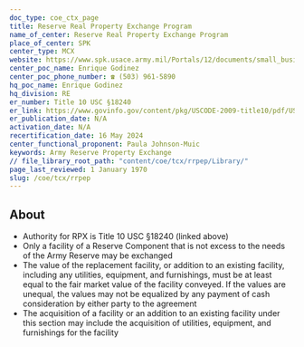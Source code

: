```yaml
---
doc_type: coe_ctx_page 
title: Reserve Real Property Exchange Program
name_of_center: Reserve Real Property Exchange Program
place_of_center: SPK
center_type: MCX
website: https://www.spk.usace.army.mil/Portals/12/documents/small_business/Virtual%20BOOH%202021/Real_Estate_Division_Information.pdf?ver=noLd6tefpdqaoI6ccsSUCg%3D%3D
center_poc_name: Enrique Godinez
center_poc_phone_number: ☎ (503) 961-5890
hq_poc_name: Enrique Godinez
hq_division: RE
er_number: Title 10 USC §18240
er_link: https://www.govinfo.gov/content/pkg/USCODE-2009-title10/pdf/USCODE-2009-title10-subtitleE-partV-chap1803-sec18240.pdf
er_publication_date: N/A
activation_date: N/A
recertification_date: 16 May 2024
center_functional_proponent: Paula Johnson-Muic
keywords: Army Reserve Property Exchange
// file_library_root_path: "content/coe/tcx/rrpep/Library/" 
page_last_reviewed: 1 January 1970 
slug: /coe/tcx/rrpep
---
```


## About 
<ul>
    <li>Authority for RPX is Title 10 USC §18240 (linked above)</li>
    <li>Only a facility of a Reserve Component that is not excess to the needs of the Army Reserve may be exchanged</li>
    <li>The value of the replacement facility, or addition to an existing facility, including any utilities, equipment, and furnishings, must be at least equal to the fair market value of the facility conveyed. If the values are unequal, the values may not be equalized by any payment of cash consideration by either party to the agreement</li>
    <li>The acquisition of a facility or an addition to an existing facility under this section may include the acquisition of utilities, equipment, and furnishings for the facility</li>
</ul>

 
